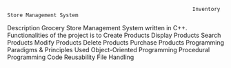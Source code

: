                                                                 Inventory Store Management System
Description
Grocery Store Management System written in C++.
Functionalities of the project is to
Create Products
Display Products
Search Products
Modify Products
Delete Products
Purchase Products
                                                                  Programming Paradigms & Principles Used
Object-Oriented Programming
Procedural Programming
Code Reusability
File Handling
